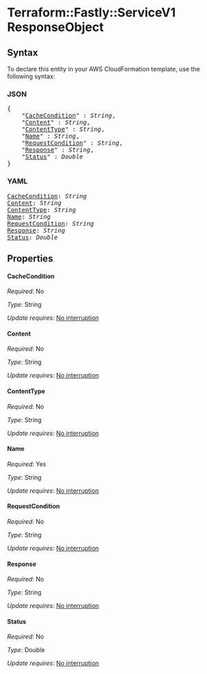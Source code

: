 # Terraform::Fastly::ServiceV1 ResponseObject

## Syntax

To declare this entity in your AWS CloudFormation template, use the following syntax:

### JSON

<pre>
{
    "<a href="#cachecondition" title="CacheCondition">CacheCondition</a>" : <i>String</i>,
    "<a href="#content" title="Content">Content</a>" : <i>String</i>,
    "<a href="#contenttype" title="ContentType">ContentType</a>" : <i>String</i>,
    "<a href="#name" title="Name">Name</a>" : <i>String</i>,
    "<a href="#requestcondition" title="RequestCondition">RequestCondition</a>" : <i>String</i>,
    "<a href="#response" title="Response">Response</a>" : <i>String</i>,
    "<a href="#status" title="Status">Status</a>" : <i>Double</i>
}
</pre>

### YAML

<pre>
<a href="#cachecondition" title="CacheCondition">CacheCondition</a>: <i>String</i>
<a href="#content" title="Content">Content</a>: <i>String</i>
<a href="#contenttype" title="ContentType">ContentType</a>: <i>String</i>
<a href="#name" title="Name">Name</a>: <i>String</i>
<a href="#requestcondition" title="RequestCondition">RequestCondition</a>: <i>String</i>
<a href="#response" title="Response">Response</a>: <i>String</i>
<a href="#status" title="Status">Status</a>: <i>Double</i>
</pre>

## Properties

#### CacheCondition

_Required_: No

_Type_: String

_Update requires_: [No interruption](https://docs.aws.amazon.com/AWSCloudFormation/latest/UserGuide/using-cfn-updating-stacks-update-behaviors.html#update-no-interrupt)

#### Content

_Required_: No

_Type_: String

_Update requires_: [No interruption](https://docs.aws.amazon.com/AWSCloudFormation/latest/UserGuide/using-cfn-updating-stacks-update-behaviors.html#update-no-interrupt)

#### ContentType

_Required_: No

_Type_: String

_Update requires_: [No interruption](https://docs.aws.amazon.com/AWSCloudFormation/latest/UserGuide/using-cfn-updating-stacks-update-behaviors.html#update-no-interrupt)

#### Name

_Required_: Yes

_Type_: String

_Update requires_: [No interruption](https://docs.aws.amazon.com/AWSCloudFormation/latest/UserGuide/using-cfn-updating-stacks-update-behaviors.html#update-no-interrupt)

#### RequestCondition

_Required_: No

_Type_: String

_Update requires_: [No interruption](https://docs.aws.amazon.com/AWSCloudFormation/latest/UserGuide/using-cfn-updating-stacks-update-behaviors.html#update-no-interrupt)

#### Response

_Required_: No

_Type_: String

_Update requires_: [No interruption](https://docs.aws.amazon.com/AWSCloudFormation/latest/UserGuide/using-cfn-updating-stacks-update-behaviors.html#update-no-interrupt)

#### Status

_Required_: No

_Type_: Double

_Update requires_: [No interruption](https://docs.aws.amazon.com/AWSCloudFormation/latest/UserGuide/using-cfn-updating-stacks-update-behaviors.html#update-no-interrupt)

